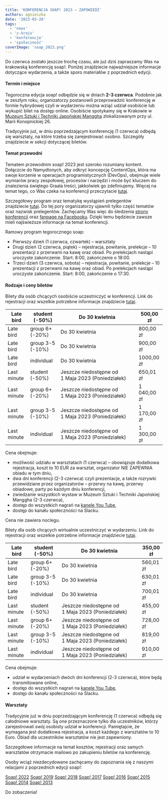 ```yaml
---
title: 'KONFERENCJA SOAP! 2023 – ZAPOWIEDŹ'
authors: agnieszka
date: '2023-03-28'
tags:
  - 'news'
  - 'z-kraju'
  - 'konferencje'
  - 'społeczność'
coverImage: 'soap_2023.png'
---
```


Do czerwca zostało jeszcze trochę czasu, ale już dziś zapraszamy Was na
krakowską konferencję soap!. Poniżej znajdziecie najważniejsze informacje
dotyczące wydarzenia, a także sporo materiałów z poprzednich edycji.

<!--truncate-->

#### Termin i miejsce

Tegoroczna edycja soap! odbędzie się w dniach **2-3 czerwca**. Podobnie jak w
zeszłym roku, organizatorzy postanowili przeprowadzić konferencję w formie
hybrydowej czyli w wydarzeniu można wziąć udział osobiście lub wykupić bilet na
dostęp online. Osobiście spotykamy się w Krakowie w
[Muzeum Sztuki i Techniki Japońskiej Manggha](https://manggha.pl/)
zlokalizowanym przy ul. Marii Konopnickiej 26.

Tradycyjnie już, w dniu poprzedzającym konferencję (1 czerwca) odbędą się
warsztaty, na które trzeba się zarejestrować osobno. Szczegóły znajdziecie w
sekcji dotyczącej biletów.

#### **Temat przewodni**

Tematem przewodnim soap! 2023 jest szeroko rozumiany kontent. Dołączcie do
Namydlonych, aby odkryć koncepcję ContentOps, która ma swoje korzenie w
operacjach programistycznych (DevOps), obejmuje wiele wymiarów pracy zespołowej,
procesów i narzędzi i może być kluczem do znalezienia świętego Graala treści,
jakkolwiek go zdefiniujemy. Więcej na temat tego, co Was czeka na konferencji
przeczytacie [tutaj](https://soapconf.com/theme/).

Szczegółowy program oraz tematykę wystąpień prelegentów
znajdziecie [tutaj](https://soapconf.com/schedule-2023/). Do tej pory
organizatorzy ujawnili tylko część tematów oraz nazwisk prelegentów. Zachęcamy
Was więc do śledzenia [strony konferencji](https://soapconf.com/)
oraz [fanpage na Facebooku](https://www.facebook.com/soapconf/). Dzięki temu
będziecie zawsze mieli najświeższe informacje na temat konferencji.

Ramowy program tegorocznego soap:

- Pierwszy dzień (1 czerwca, czwartek) – warsztaty
- Drugi dzień (2 czerwca, piątek) – rejestracja, powitanie, prelekcje – 10
  prezentacji z przerwami na kawę oraz obiad. Po prelekcjach nastąpi uroczyste
  zakończenie. Start: 8:00, zakończenie o 18:00.
- Trzeci dzień (3 czerwca, sobota) – rejestracja, powitanie, prelekcje – 10
  prezentacji z przerwami na kawę oraz obiad. Po prelekcjach nastąpi uroczyste
  zakończenie. Start: 8:00, zakończenie o 17:30.

#### Rodzaje i ceny biletów

Bilety dla osób chcących osobiście uczestniczyć w konferencji. Link do
rejestracji oraz wszelkie potrzebne informacje znajdziecie
[tutaj](https://app.evenea.pl/event/soap2023-in-person/).

| Late bird   | student (-50%)   | Do 30 kwietnia                                                   | 500,00 zł   |
| ----------- | ---------------- | ---------------------------------------------------------------- | ----------- |
| Late bird   | group 6+ (-20%)  | Do 30 kwietnia                                                   | 800,00 zł   |
| Late bird   | group 3-5 (-10%) | Do 30 kwietnia                                                   | 900,00 zł   |
| Late bird   | individual       | Do 30 kwietnia                                                   | 1000,00 zł  |
| Last minute | student (-50%)   | Jeszcze niedostępne od 1&nbsp;Maja&nbsp;2023&nbsp;(Poniedziałek) | 650,01 zł   |
| Last minute | group 6+ (-20%)  | Jeszcze niedostępne od 1&nbsp;Maja&nbsp;2023&nbsp;(Poniedziałek) | 1 040,00 zł |
| Last minute | group 3-5 (-10%) | Jeszcze niedostępne od 1&nbsp;Maja&nbsp;2023&nbsp;(Poniedziałek) | 1 170,00 zł |
| Last minute | individual       | Jeszcze niedostępne od 1&nbsp;Maja&nbsp;2023&nbsp;(Poniedziałek) | 1 300,00 zł |

Cena obejmuje:

- możliwość udziału w warsztatach (1 czerwca) – obowiązuje dodatkowa
  rejestracja, koszt to 10 EUR za warsztat, organizator NIE ZAPEWNIA obiadu w
  tym dniu,
- dwa dni konferencji (2-3 czerwca) czyli prezentacje, a także rozrywki
  przewidziane przez organizatorów – przerwy na kawę, przerwy obiadowe, party po
  każdym dniu konferencji,
- zwiedzanie wszystkich wystaw w Muzeum Sztuki i Techniki Japońskiej Manggha
  (2-3 czerwca),
- dostęp do wszystkich nagrań na
  [kanele You Tube](https://www.youtube.com/@SoapconfPage),
- dostęp do kanału społeczności na Slacku.

Cena nie zawiera noclegu.

Bilety dla osób chcących wirtualnie uczestniczyć w wydarzeniu. Link do
rejestracji oraz wszelkie potrzebne informacje znajdziecie
[tutaj](https://app.evenea.pl/event/soap2023-virtual/).

| Late bird   | student (-50%)   | Do 30 kwietnia                                                   | 350,00 zł |
| ----------- | ---------------- | ---------------------------------------------------------------- | --------- |
| Late bird   | group 6+ (-20%)  | Do 30 kwietnia                                                   | 560,01 zł |
| Late bird   | group 3-5 (-10%) | Do 30 kwietnia                                                   | 630,01 zł |
| Late bird   | individual       | Do 30 kwietnia                                                   | 700,01 zł |
| Last minute | student (-50%)   | Jeszcze niedostępne od 1&nbsp;Maja&nbsp;2023&nbsp;(Poniedziałek) | 455,00 zł |
| Last minute | group 6+ (-20%)  | Jeszcze niedostępne od 1&nbsp;Maja&nbsp;2023&nbsp;(Poniedziałek) | 728,00 zł |
| Last minute | group 3-5 (-10%) | Jeszcze niedostępne od 1&nbsp;Maja&nbsp;2023&nbsp;(Poniedziałek) | 819,00 zł |
| Last minute | individual       | Jeszcze niedostępne od 1&nbsp;Maja&nbsp;2023&nbsp;(Poniedziałek) | 910,00 zł |

Cena obejmuje:

- udział w wydarzeniach dwóch dni konferencji (2-3 czerwca), które będą
  transmitowane online,
- dostęp do wszystkich nagrań na
  [kanele You Tube](https://www.youtube.com/@SoapconfPage),
- dostęp do kanału społeczności na Slacku.

#### Warsztaty

Tradycyjnie już w dniu poprzedzającym konferencję (1 czerwca) odbędą się
całodniowe warsztaty. Są one przeznaczone tylko dla uczestników, którzy
zarejestrowali swój osobisty udział w konferencji. Pamiętajcie, że wymagana jest
dodatkowa rejestracja, a koszt każdego z warsztatów to 10 Euro. Obiad dla
uczestników warsztatów nie jest zapewniony.

Szczegółowe informacje na temat kosztów, rejestracji oraz samych warsztatów
otrzymacie mailowo po zakupieniu biletów na konferencję.

Osoby wciąż niezdecydowane zachęcamy do zapoznania się z naszymi relacjami z
poprzednich edycji soap!:

[Soap! 2022](http://techwriter.pl/doniesienia-z-tegoroczenj-konferencji-soap-2022/)
[Soap! 2019](http://techwriter.pl/konferencja-soap-2019-wideorelacja/)
[Soap! 2018](http://techwriter.pl/konferencja-soap-2018-relacja/)
[Soap! 2017](http://techwriter.pl/soap-2017-juz-za-nami-relacja/)
[Soap! 2016](http://techwriter.pl/konferencja-soap-2016-podsumowanie/)
[Soap! 2015](http://techwriter.pl/soap-2015-opis-wybranych-prezentacji/)
[Soap! 2014](http://techwriter.pl/soap-2014-relacja-z-pierwszego-dnia/)
[Soap! 2013](http://techwriter.pl/soap-technical-communication-conference-relacja/)

Do zobaczenia!

